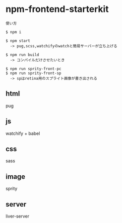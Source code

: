 # npm-frontend-starterkit


```
使い方

$ npm i

$ npm start
  -> pug,scss,watchifyのwatchと簡易サーバーが立ち上げる

$ npm run build
  -> コンパイルだけさせたいとき

$ npm run sprity-front-pc
$ npm run sprity-front-sp
  -> spはretina用のスプライト画像が書き出される

```

## html
pug

## js
watchify + babel

## css
sass

## image
sprity

## server
liver-server
